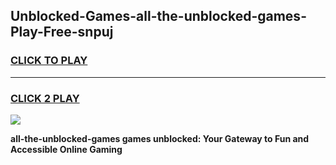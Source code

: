 
## Unblocked-Games-all-the-unblocked-games-Play-Free-snpuj
<h3>
<a href="https://premium76.site?title=all-the-unblocked-games&ref=12A">CLICK TO PLAY</a></h3>
<hr>

<h3>
<a href="https://premium76.site?title=all-the-unblocked-games&ref=12A">CLICK 2 PLAY</a>
  
</h3>

<a href="https://premium76.site?title=all-the-unblocked-games&ref=12A"><img src="https://clearcache.store/games.png"></a>


**all-the-unblocked-games games unblocked: Your Gateway to Fun and Accessible Online Gaming**
